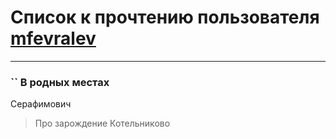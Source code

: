 # Список к прочтению пользователя [mfevralev](http://vk.com/id140966150)
---

### `` В родных местах
Серафимович
> Про зарождение Котельниково

